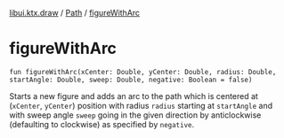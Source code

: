 [libui.ktx.draw](../README.md) / [Path](README.md) / [figureWithArc](figure-with-arc.md)

# figureWithArc

`fun figureWithArc(xCenter: Double, yCenter: Double, radius: Double, startAngle: Double, sweep: Double, negative: Boolean = false)`

Starts a new figure and adds an arc to the path which is centered at (`xCenter`, `yCenter`) position
with radius `radius` starting at `startAngle` and with sweep angle `sweep` going in the given direction
by anticlockwise (defaulting to clockwise) as specified by `negative`.
